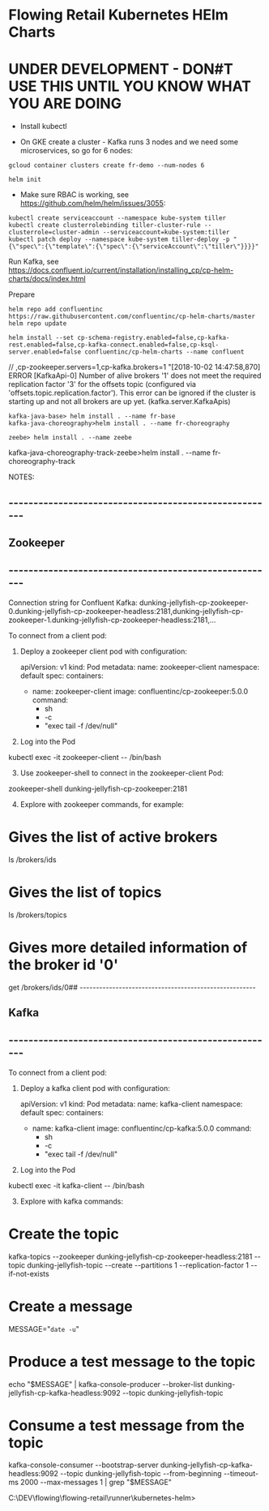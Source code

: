 # Flowing Retail Kubernetes HElm Charts

# UNDER DEVELOPMENT - DON#T USE THIS UNTIL YOU KNOW WHAT YOU ARE DOING

* Install kubectl

* On GKE create a cluster - Kafka runs 3 nodes and we need some microservices, so go for 6 nodes:

```
gcloud container clusters create fr-demo --num-nodes 6
```

```
helm init
```

* Make sure RBAC is working, see https://github.com/helm/helm/issues/3055:

```
kubectl create serviceaccount --namespace kube-system tiller
kubectl create clusterrolebinding tiller-cluster-rule --clusterrole=cluster-admin --serviceaccount=kube-system:tiller
kubectl patch deploy --namespace kube-system tiller-deploy -p "{\"spec\":{\"template\":{\"spec\":{\"serviceAccount\":\"tiller\"}}}}"
```

Run Kafka, see https://docs.confluent.io/current/installation/installing_cp/cp-helm-charts/docs/index.html

Prepare
```
helm repo add confluentinc https://raw.githubusercontent.com/confluentinc/cp-helm-charts/master
helm repo update
```

```
helm install --set cp-schema-registry.enabled=false,cp-kafka-rest.enabled=false,cp-kafka-connect.enabled=false,cp-ksql-server.enabled=false confluentinc/cp-helm-charts --name confluent
```
// ,cp-zookeeper.servers=1,cp-kafka.brokers=1
"[2018-10-02 14:47:58,870] ERROR [KafkaApi-0] Number of alive brokers '1' does not meet the required replication factor '3' for the offsets topic (configured via 'offsets.topic.replication.factor'). This error can be ignored if the cluster is starting up and not all brokers are up yet. (kafka.server.KafkaApis)

```
kafka-java-base> helm install . --name fr-base
kafka-java-choreography>helm install . --name fr-choreography
```

```
zeebe> helm install . --name zeebe
```
kafka-java-choreography-track-zeebe>helm install . --name fr-choreography-track



NOTES:
## ------------------------------------------------------
## Zookeeper
## ------------------------------------------------------
Connection string for Confluent Kafka:
  dunking-jellyfish-cp-zookeeper-0.dunking-jellyfish-cp-zookeeper-headless:2181,dunking-jellyfish-cp-zookeeper-1.dunking-jellyfish-cp-zookeeper-headless:2181,...

To connect from a client pod:

1. Deploy a zookeeper client pod with configuration:

    apiVersion: v1
    kind: Pod
    metadata:
      name: zookeeper-client
      namespace: default
    spec:
      containers:
      - name: zookeeper-client
        image: confluentinc/cp-zookeeper:5.0.0
        command:
          - sh
          - -c
          - "exec tail -f /dev/null"

2. Log into the Pod

  kubectl exec -it zookeeper-client -- /bin/bash

3. Use zookeeper-shell to connect in the zookeeper-client Pod:

  zookeeper-shell dunking-jellyfish-cp-zookeeper:2181

4. Explore with zookeeper commands, for example:

  # Gives the list of active brokers
  ls /brokers/ids

  # Gives the list of topics
  ls /brokers/topics

  # Gives more detailed information of the broker id '0'
  get /brokers/ids/0## ------------------------------------------------------
## Kafka
## ------------------------------------------------------
To connect from a client pod:

1. Deploy a kafka client pod with configuration:

    apiVersion: v1
    kind: Pod
    metadata:
      name: kafka-client
      namespace: default
    spec:
      containers:
      - name: kafka-client
        image: confluentinc/cp-kafka:5.0.0
        command:
          - sh
          - -c
          - "exec tail -f /dev/null"

2. Log into the Pod

  kubectl exec -it kafka-client -- /bin/bash

3. Explore with kafka commands:

  # Create the topic
  kafka-topics --zookeeper dunking-jellyfish-cp-zookeeper-headless:2181 --topic dunking-jellyfish-topic --create --partitions 1 --replication-factor 1 --if-not-exists

  # Create a message
  MESSAGE="`date -u`"

  # Produce a test message to the topic
  echo "$MESSAGE" | kafka-console-producer --broker-list dunking-jellyfish-cp-kafka-headless:9092 --topic dunking-jellyfish-topic

  # Consume a test message from the topic
  kafka-console-consumer --bootstrap-server dunking-jellyfish-cp-kafka-headless:9092 --topic dunking-jellyfish-topic --from-beginning --timeout-ms 2000 --max-messages 1 | grep "$MESSAGE"

C:\DEV\flowing\flowing-retail\runner\kubernetes-helm>





















